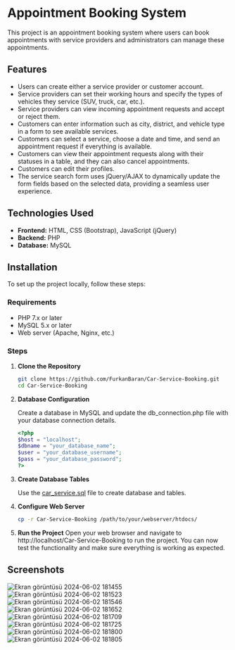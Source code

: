 # Appointment Booking System

This project is an appointment booking system where users can book appointments with service providers and administrators can manage these appointments.

## Features

- Users can create either a service provider or customer account.
- Service providers can set their working hours and specify the types of vehicles they service (SUV, truck, car, etc.).
- Service providers can view incoming appointment requests and accept or reject them.
- Customers can enter information such as city, district, and vehicle type in a form to see available services.
- Customers can select a service, choose a date and time, and send an appointment request if everything is available.
- Customers can view their appointment requests along with their statuses in a table, and they can also cancel appointments.
- Customers can edit their profiles.
- The service search form uses jQuery/AJAX to dynamically update the form fields based on the selected data, providing a seamless user experience.


## Technologies Used

- **Frontend:** HTML, CSS (Bootstrap), JavaScript (jQuery)
- **Backend:** PHP
- **Database:** MySQL

## Installation

To set up the project locally, follow these steps:

### Requirements

- PHP 7.x or later
- MySQL 5.x or later
- Web server (Apache, Nginx, etc.)

### Steps

1. **Clone the Repository**

   ```sh
   git clone https://github.com/FurkanBaran/Car-Service-Booking.git
   cd Car-Service-Booking
    ```

2. **Database Configuration**

    Create a database in MySQL and update the db_connection.php file with your database connection details.

    ```php
    <?php
    $host = "localhost";
    $dbname = "your_database_name";
    $user = "your_database_username";
    $pass = "your_database_password";
    ?>
    ```

 3. **Create Database Tables**

    Use the [car_service.sql](car_service.sql) file to create database and tables.

4. **Configure Web Server**
    ```sh
    cp -r Car-Service-Booking /path/to/your/webserver/htdocs/
    ```
5. **Run the Project**
    Open your web browser and navigate to http://localhost/Car-Service-Booking to run the project. You can now test the functionality and make sure everything is working as expected.

## Screenshots
![Ekran görüntüsü 2024-06-02 181455](https://github.com/FurkanBaran/Car-Service-Booking/assets/21145014/eb00e066-4dbf-4533-a77b-a3ebe8c6b9d4)
![Ekran görüntüsü 2024-06-02 181523](https://github.com/FurkanBaran/Car-Service-Booking/assets/21145014/e5b6e9e5-988f-4314-9fb4-15389e887505)
![Ekran görüntüsü 2024-06-02 181546](https://github.com/FurkanBaran/Car-Service-Booking/assets/21145014/e3779ddd-5c4a-41a8-9dc8-2f7311488be9)
![Ekran görüntüsü 2024-06-02 181652](https://github.com/FurkanBaran/Car-Service-Booking/assets/21145014/c1491f77-aca6-46d8-b477-ea45b61fec23)
![Ekran görüntüsü 2024-06-02 181709](https://github.com/FurkanBaran/Car-Service-Booking/assets/21145014/9c25c079-e972-4fb9-9a4e-2535ef2ea8bd)
![Ekran görüntüsü 2024-06-02 181725](https://github.com/FurkanBaran/Car-Service-Booking/assets/21145014/40810201-673e-4fab-b15f-232996b56c71)
![Ekran görüntüsü 2024-06-02 181800](https://github.com/FurkanBaran/Car-Service-Booking/assets/21145014/a4c35f21-30e1-408a-a99e-537292dfc5ac)
![Ekran görüntüsü 2024-06-02 181805](https://github.com/FurkanBaran/Car-Service-Booking/assets/21145014/3c3f3ae8-230f-4a62-8a07-61cb0d23ef78)







